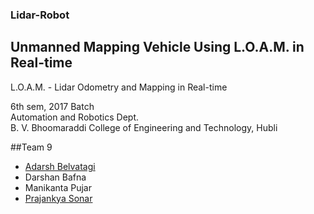 ###                                          Lidar-Robot
## Unmanned Mapping Vehicle Using L.O.A.M. in Real-time
 L.O.A.M. - Lidar Odometry and Mapping in Real-time
 
6th sem, 2017 Batch<br>
Automation and Robotics Dept.<br>
B. V. Bhoomaraddi College of Engineering and Technology, Hubli<br>

>
##Team 9
- [Adarsh Belvatagi](http://github.com/Belavatagi)
- Darshan Bafna
- Manikanta Pujar
- [Prajankya Sonar](http://github.com/Prajankya)
